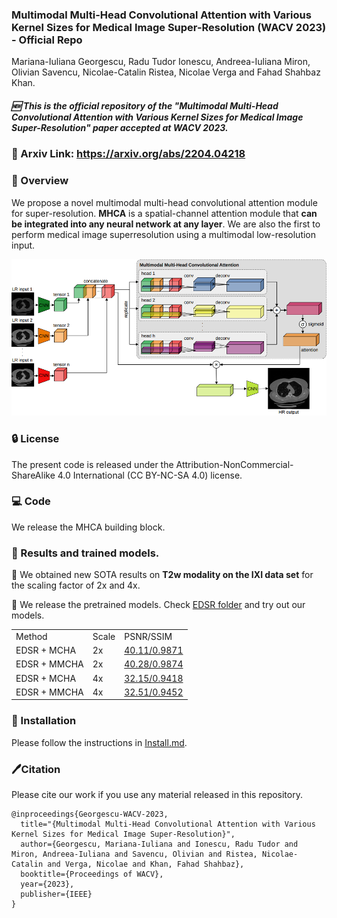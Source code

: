 ###  Multimodal Multi-Head Convolutional Attention with Various Kernel Sizes for Medical Image Super-Resolution (WACV 2023) - Official Repo

Mariana-Iuliana Georgescu, Radu Tudor Ionescu, Andreea-Iuliana Miron, Olivian Savencu, Nicolae-Catalin Ristea, Nicolae Verga and Fahad Shahbaz Khan.

##### 🆕  This is the official repository of the "Multimodal Multi-Head Convolutional Attention with Various Kernel Sizes for Medical Image Super-Resolution" paper accepted at WACV 2023.


### 📜 Arxiv Link: https://arxiv.org/abs/2204.04218

### 🌟 Overview

We propose a novel multimodal multi-head convolutional attention module for super-resolution. **MHCA** is a spatial-channel attention module that **can be integrated into any neural network at any layer**.
We are also the first to perform medical image superresolution using a multimodal low-resolution input.

 
<img src="https://raw.githubusercontent.com/lilygeorgescu/MHCA/main/imgs/overview.png" width="600" >
 

### 🔒 License
The present code is released under the Attribution-NonCommercial-ShareAlike 4.0 International (CC BY-NC-SA 4.0) license.

### 💻 Code
We release the MHCA building block.

### 🚀 Results and trained models.
🌟 We obtained new SOTA results on **T2w modality on the IXI data set** for the scaling factor of 2x and 4x.

🤩 We release the pretrained models.
Check [EDSR folder](edsr) and try out our models. 

<table>
<tr>
    <td>Method</td> 
    <td>Scale</td>
    <td>PSNR/SSIM</td>  
</tr>
  
<tr>
    <td>EDSR + MCHA </td> 
    <td>2x</td>
    <td> <a href="edsr/pretrained_models/model_single_input_IXI_x2.pt">40.11/0.9871</a> </td>
</tr>

<tr>
    <td>EDSR + MMCHA </td> 
    <td>2x</td>
    <td> <a href="edsr/pretrained_models/model_multi_input_IXI_x2.pt">40.28/0.9874</a> </td>
</tr>


<tr>
    <td>EDSR + MCHA </td> 
    <td>4x</td>
    <td> <a href="edsr/pretrained_models/model_single_input_IXI_x4.pt">32.15/0.9418</a> </td>
</tr>

<tr>
    <td>EDSR + MMCHA </td> 
    <td>4x</td>
    <td> <a href="edsr/pretrained_models/model_multi_input_IXI_x4.pt">32.51/0.9452</a> </td>
</tr>


</table>

### 🔨 Installation
Please follow the instructions in [Install.md](install.md).

### 🖊Citation
Please cite our work if you use any material released in this repository.
```
@inproceedings{Georgescu-WACV-2023,
  title="{Multimodal Multi-Head Convolutional Attention with Various Kernel Sizes for Medical Image Super-Resolution}",
  author={Georgescu, Mariana-Iuliana and Ionescu, Radu Tudor and Miron, Andreea-Iuliana and Savencu, Olivian and Ristea, Nicolae-Catalin and Verga, Nicolae and Khan, Fahad Shahbaz},
  booktitle={Proceedings of WACV},
  year={2023},
  publisher={IEEE}
}
```
